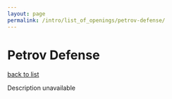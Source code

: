 ```yaml
---
layout: page
permalink: /intro/list_of_openings/petrov-defense/
---
```


# Petrov Defense

[back to list](../../intro/list_of_openings)

Description unavailable
